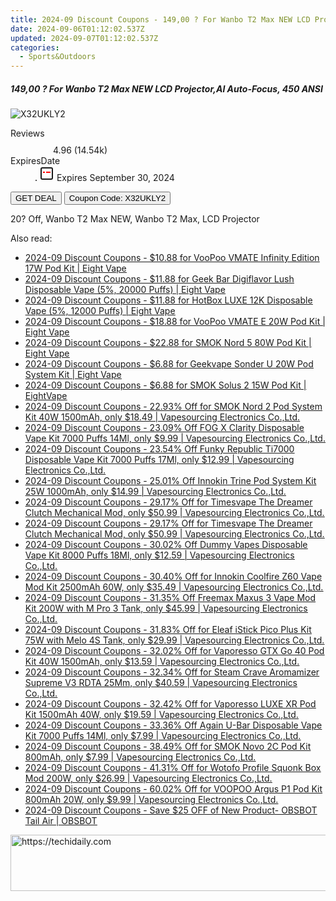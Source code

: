 ```yaml
---
title: 2024-09 Discount Coupons - 149,00 ? For Wanbo T2 Max NEW LCD Projector,AI Auto-Focus, 450 ANSI | GEEKMAXI.COM
date: 2024-09-06T01:12:02.537Z
updated: 2024-09-07T01:12:02.537Z
categories:
  - Sports&Outdoors
---
```



<div class="max-w-4xl mx-auto grid grid-cols-1 lg:max-w-5xl lg:gap-x-20 lg:grid-cols-2">
  <div class="relative p-3 col-start-1 row-start-1 flex flex-col-reverse rounded-lg bg-gradient-to-t from-black/75 via-black/0 sm:bg-none sm:row-start-2 sm:p-0 lg:row-start-1">
    <h5 class="mt-1 text-lg font-semibold text-white sm:text-slate-900 md:text-2xl dark:sm:text-white">149,00 ? For Wanbo T2 Max NEW LCD Projector,AI Auto-Focus, 450 ANSI</h5>
  </div>
  
  <div class="col-start-1 col-end-3 row-start-1 grid gap-4 sm:mb-6 sm:grid-cols-4 lg:col-start-2 lg:row-span-6 lg:row-end-6 lg:mb-0 lg:gap-6">
      <img src="&quot;&quot;" onClick="javascript:window.open(decodeURIComponent('%22https%3A%2F%2Fwww.shareasale.com%2Fu.cfm%3Fd%3D1099678%26m%3D77450%26u%3D4338022%22'), '_blank');void(0);" alt="X32UKLY2" class="h-60 w-full rounded-lg object-cover sm:col-span-2 sm:h-52 lg:col-span-full" loading="lazy" />
    
  </div>
  <dl class="row-start-2 mt-4 flex items-center text-xs font-medium sm:row-start-3 sm:mt-1 md:mt-2.5 lg:row-start-2">
    <dt class="sr-only">Reviews</dt>
    <dd class="flex items-center text-indigo-600 dark:text-indigo-400">
      <svg width="24" height="24" fill="none" aria-hidden="true" class="mr-1 stroke-current dark:stroke-indigo-500">
        <path d="m12 5 2 5h5l-4 4 2.103 5L12 16l-5.103 3L9 14l-4-4h5l2-5Z" stroke-width="2" stroke-linecap="round" stroke-linejoin="round" />
      </svg>
      <span>4.96 <span class="font-normal text-slate-400">(14.54k)</span></span>
    </dd>
    <dt class="sr-only">ExpiresDate</dt>
    <dd class="flex items-center">
      <svg width="2" height="2" aria-hidden="true" fill="currentColor" class="mx-3 text-slate-300">
        <circle cx="1" cy="1" r="1" />
      </svg>
      <svg width="24" height="24" viewBox="0 0 24 24" fill="none" stroke="currentColor" stroke-width="2">
        <rect x="3" y="3" width="18" height="18" rx="2" fill="#fff" />
        <path d="M6 10L18 10" stroke="red" stroke-width="2" fill="none" />
        <path d="M10 6L10 18" stroke="#fff" stroke-width="2" fill="none" />
      </svg>
      Expires September 30, 2024    </dd>
  </dl>
  <div class="col-start-1 row-start-3 mt-4 self-center sm:col-start-2 sm:row-span-2 sm:row-start-2 sm:mt-0 lg:col-start-1 lg:row-start-3 lg:row-end-4 lg:mt-6">
    <button type="button" onClick="javascript:window.open(decodeURIComponent('%22https%3A%2F%2Fwww.shareasale.com%2Fu.cfm%3Fd%3D1099678%26m%3D77450%26u%3D4338022%22'), '_blank');void(0);" class="rounded-lg bg-red-600 px-3 py-2 text-sm font-medium leading-6 text-white">GET DEAL</button>
    <button type="button" onClick="javascript:window.open(decodeURIComponent('%22https%3A%2F%2Fwww.shareasale.com%2Fu.cfm%3Fd%3D1099678%26m%3D77450%26u%3D4338022%22'), '_blank');void(0);" class="border-dashed border-2 border-indigo-600 bg-green-100 text-sm leading-6 font-medium py-2 px-3 rounded-lg">Coupon Code: X32UKLY2</button>
  </div>
  <p class="col-start-1 mt-4 text-sm leading-6 sm:col-span-2 lg:col-span-1 lg:row-start-4 lg:mt-6 dark:text-slate-400">
    20? Off, 
Wanbo T2 Max NEW, Wanbo T2 Max, LCD Projector  </p>
</div>
<span class="atpl-alsoreadstyle">Also read:</span>
<div><ul>
<li><a href="https://coupons.techidaily.com/coupon-1105539-share-59344-sale/"><u>2024-09 Discount Coupons - $10.88 for VooPoo VMATE Infinity Edition 17W Pod Kit | Eight Vape</u></a></li>
<li><a href="https://coupons.techidaily.com/coupon-1105534-share-59344-sale/"><u>2024-09 Discount Coupons - $11.88 for Geek Bar Digiflavor Lush Disposable Vape (5%, 20000 Puffs) | Eight Vape</u></a></li>
<li><a href="https://coupons.techidaily.com/coupon-1105536-share-59344-sale/"><u>2024-09 Discount Coupons - $11.88 for HotBox LUXE 12K Disposable Vape (5%, 12000 Puffs) | Eight Vape</u></a></li>
<li><a href="https://coupons.techidaily.com/coupon-1105538-share-59344-sale/"><u>2024-09 Discount Coupons - $18.88 for VooPoo VMATE E 20W Pod Kit | Eight Vape</u></a></li>
<li><a href="https://coupons.techidaily.com/coupon-1105541-share-59344-sale/"><u>2024-09 Discount Coupons - $22.88 for SMOK Nord 5 80W Pod Kit | Eight Vape</u></a></li>
<li><a href="https://coupons.techidaily.com/coupon-1105542-share-59344-sale/"><u>2024-09 Discount Coupons - $6.88 for Geekvape Sonder U 20W Pod System Kit | Eight Vape</u></a></li>
<li><a href="https://coupons.techidaily.com/coupon-1105546-share-59344-sale/"><u>2024-09 Discount Coupons - $6.88 for SMOK Solus 2 15W Pod Kit | EightVape</u></a></li>
<li><a href="https://coupons.techidaily.com/coupon-642661-share-90958-sale/"><u>2024-09 Discount Coupons - 22.93% Off for SMOK Nord 2 Pod System Kit 40W 1500mAh, only $18.49 | Vapesourcing Electronics Co.,Ltd.</u></a></li>
<li><a href="https://coupons.techidaily.com/coupon-1057196-share-90958-sale/"><u>2024-09 Discount Coupons - 23.09% Off FOG X Clarity Disposable Vape Kit 7000 Puffs 14Ml, only $9.99 | Vapesourcing Electronics Co.,Ltd.</u></a></li>
<li><a href="https://coupons.techidaily.com/coupon-1004747-share-90958-sale/"><u>2024-09 Discount Coupons - 23.54% Off Funky Republic Ti7000 Disposable Vape Kit 7000 Puffs 17Ml, only $12.99 | Vapesourcing Electronics Co.,Ltd.</u></a></li>
<li><a href="https://coupons.techidaily.com/coupon-1105796-share-90958-sale/"><u>2024-09 Discount Coupons - 25.01% Off Innokin Trine Pod System Kit 25W 1000mAh, only $14.99 | Vapesourcing Electronics Co.,Ltd.</u></a></li>
<li><a href="https://coupons.techidaily.com/coupon-1105513-share-90958-sale/"><u>2024-09 Discount Coupons - 29.17% Off for Timesvape The Dreamer Clutch Mechanical Mod, only $50.99 | Vapesourcing Electronics Co.,Ltd.</u></a></li>
<li><a href="https://coupons.techidaily.com/coupon-1105514-share-90958-sale/"><u>2024-09 Discount Coupons - 29.17% Off for Timesvape The Dreamer Clutch Mechanical Mod, only $50.99 | Vapesourcing Electronics Co.,Ltd.</u></a></li>
<li><a href="https://coupons.techidaily.com/coupon-1046819-share-90958-sale/"><u>2024-09 Discount Coupons - 30.02% Off Dummy Vapes Disposable Vape Kit 8000 Puffs 18Ml, only $12.59 | Vapesourcing Electronics Co.,Ltd.</u></a></li>
<li><a href="https://coupons.techidaily.com/coupon-979070-share-90958-sale/"><u>2024-09 Discount Coupons - 30.40% Off for Innokin Coolfire Z60 Vape Mod Kit 2500mAh 60W, only $35.49 | Vapesourcing Electronics Co.,Ltd.</u></a></li>
<li><a href="https://coupons.techidaily.com/coupon-1077243-share-90958-sale/"><u>2024-09 Discount Coupons - 31.35% Off Freemax Maxus 3 Vape Mod Kit 200W with M Pro 3 Tank, only $45.99 | Vapesourcing Electronics Co.,Ltd.</u></a></li>
<li><a href="https://coupons.techidaily.com/coupon-1043898-share-90958-sale/"><u>2024-09 Discount Coupons - 31.83% Off for Eleaf iStick Pico Plus Kit 75W with Melo 4S Tank, only $29.99 | Vapesourcing Electronics Co.,Ltd.</u></a></li>
<li><a href="https://coupons.techidaily.com/coupon-796499-share-90958-sale/"><u>2024-09 Discount Coupons - 32.02% Off for Vaporesso GTX Go 40 Pod Kit 40W 1500mAh, only $13.59 | Vapesourcing Electronics Co.,Ltd.</u></a></li>
<li><a href="https://coupons.techidaily.com/coupon-1040468-share-90958-sale/"><u>2024-09 Discount Coupons - 32.34% Off for Steam Crave Aromamizer Supreme V3 RDTA 25Mm, only $40.59 | Vapesourcing Electronics Co.,Ltd.</u></a></li>
<li><a href="https://coupons.techidaily.com/coupon-970182-share-90958-sale/"><u>2024-09 Discount Coupons - 32.42% Off for Vaporesso LUXE XR Pod Kit 1500mAh 40W, only $19.59 | Vapesourcing Electronics Co.,Ltd.</u></a></li>
<li><a href="https://coupons.techidaily.com/coupon-1050553-share-90958-sale/"><u>2024-09 Discount Coupons - 33.36% Off Again U-Bar Disposable Vape Kit 7000 Puffs 14Ml, only $7.99 | Vapesourcing Electronics Co.,Ltd.</u></a></li>
<li><a href="https://coupons.techidaily.com/coupon-997038-share-90958-sale/"><u>2024-09 Discount Coupons - 38.49% Off for SMOK Novo 2C Pod Kit 800mAh, only $7.99 | Vapesourcing Electronics Co.,Ltd.</u></a></li>
<li><a href="https://coupons.techidaily.com/coupon-828804-share-90958-sale/"><u>2024-09 Discount Coupons - 41.31% Off for Wotofo Profile Squonk Box Mod 200W, only $26.99 | Vapesourcing Electronics Co.,Ltd.</u></a></li>
<li><a href="https://coupons.techidaily.com/coupon-965610-share-90958-sale/"><u>2024-09 Discount Coupons - 60.02% Off for VOOPOO Argus P1 Pod Kit 800mAh 20W, only $9.99 | Vapesourcing Electronics Co.,Ltd.</u></a></li>
<li><a href="https://coupons.techidaily.com/coupon-1075130-share-114666-sale/"><u>2024-09 Discount Coupons - Save $25 OFF of New Product- OBSBOT Tail Air | OBSBOT</u></a></li>
</ul></div>

<ins class="adsbygoogle"
      style="display:block"
      data-ad-client="ca-pub-7571918770474297"
      data-ad-slot="8358498916"
      data-ad-format="auto"
      data-full-width-responsive="true"></ins>
<!-- affiliate ads begin -->
<a href="https://ephamedtechinc.pxf.io/c/5597632/2137215/26400" target="_top" id="2137215">
  <img src="//a.impactradius-go.com/display-ad/26400-2137215" border="0" alt="https://techidaily.com" width="728" height="90"/>
</a>
<img height="0" width="0" src="https://ephamedtechinc.pxf.io/i/5597632/2137215/26400" style="position:absolute;visibility:hidden;" border="0" />
<!-- affiliate ads end -->